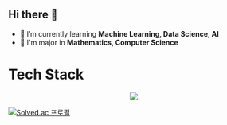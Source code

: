 ## Hi there 👋
- 🌱 I’m currently learning **Machine Learning, Data Science, AI**
- 🏫 I'm major in **Mathematics, Computer Science**

# Tech Stack
<div align="center">
  <img src="https://img.shields.io/badge/Python-3776AB?style=flat-square&logo=Python&logoColor=white"> 
</div>


  
[![Solved.ac
프로필](http://mazassumnida.wtf/api/v2/generate_badge?boj=issac1102)](https://solved.ac/issac1102)
